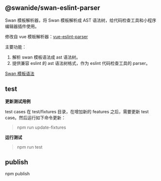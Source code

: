 @swanide/swan-eslint-parser
----

Swan 模板解析器，将 Swan 模板解析成 AST 语法树，给代码检查工具和小程序编辑器插件使用。

修改自 vue 模板解析器：[vue-eslint-parser](https://github.com/vuejs/vue-eslint-parser)

主要功能：

1. 解析 swan 模板语法成 ast 语法树。
2. 提供兼容 eslint 的 ast 语法树格式，作为 eslint 代码检查工具的 parser。

[Swan 模板语法](https://smartprogram.baidu.com/docs/develop/framework/view_data/)

## test

**更新测试用例**

test cases 在 test/fixtures 目录，在增加新的 features 之后，需要更新 test case。然后运行如下命令更新：

> npm run update-fixtures

**运行测试**

> npm run test

## publish

npm publish

